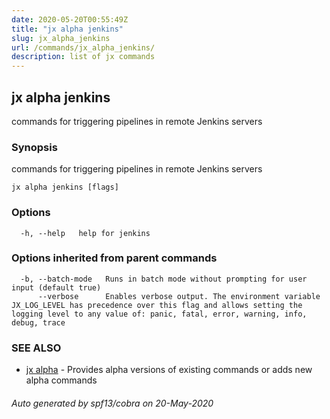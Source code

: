 ```yaml
---
date: 2020-05-20T00:55:49Z
title: "jx alpha jenkins"
slug: jx_alpha_jenkins
url: /commands/jx_alpha_jenkins/
description: list of jx commands
---
```

## jx alpha jenkins

commands for triggering pipelines in remote Jenkins servers

### Synopsis

commands for triggering pipelines in remote Jenkins servers

```
jx alpha jenkins [flags]
```

### Options

```
  -h, --help   help for jenkins
```

### Options inherited from parent commands

```
  -b, --batch-mode   Runs in batch mode without prompting for user input (default true)
      --verbose      Enables verbose output. The environment variable JX_LOG_LEVEL has precedence over this flag and allows setting the logging level to any value of: panic, fatal, error, warning, info, debug, trace
```

### SEE ALSO

* [jx alpha](/commands/jx_alpha/)	 - Provides alpha versions of existing commands or adds new alpha commands

###### Auto generated by spf13/cobra on 20-May-2020
